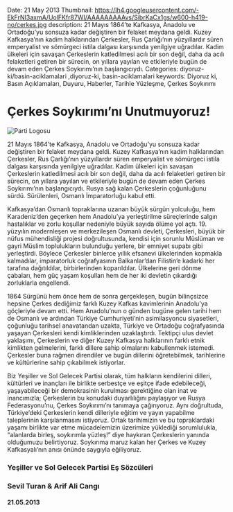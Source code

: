 Date: 21 May 2013
Thumbnail: https://lh4.googleusercontent.com/-EkFrNI3axmA/UolFKfr87WI/AAAAAAAAAvs/SibrKaCx1gs/w600-h419-no/cerkes.jpg
description: 21 Mayıs 1864’te Kafkasya, Anadolu ve Ortadoğu’yu sonsuza kadar değiştiren bir felaket meydana geldi. Kuzey Kafkasya’nın kadim halklarından Çerkesler, Rus Çarlığı’nın yüzyıllardır süren emperyalist ve sömürgeci istila dalgası karşısında yenilgiye uğradılar. Kadim ülkeleri için savaşan Çerkeslerin katledilmesi acılı bir son değil, daha da acılı felaketleri getiren bir sürecin, on yıllara yayılan ve etkileriyle bugün de devam eden Çerkes Soykırımı’nın başlangıcıydı.
Categories: diyoruz-ki/basin-aciklamalari ,diyoruz-ki, basin-aciklamalari
keywords: Diyoruz ki, Basın Açıklamaları, Duyuru, Haberler, Tarihle Yüzleşme, Çerkes Soykırımı

# Çerkes Soykırımı’nı Unutmuyoruz!

![Parti Logosu](https://lh4.googleusercontent.com/-EkFrNI3axmA/UolFKfr87WI/AAAAAAAAAvs/SibrKaCx1gs/w600-h419-no/cerkes.jpg)


21 Mayıs 1864’te Kafkasya, Anadolu ve Ortadoğu’yu sonsuza kadar değiştiren bir felaket meydana geldi. Kuzey Kafkasya’nın kadim halklarından Çerkesler, Rus Çarlığı’nın yüzyıllardır süren emperyalist ve sömürgeci istila dalgası karşısında yenilgiye uğradılar. Kadim ülkeleri için savaşan Çerkeslerin katledilmesi acılı bir son değil, daha da acılı felaketleri getiren bir sürecin, on yıllara yayılan ve etkileriyle bugün de devam eden Çerkes Soykırımı’nın başlangıcıydı. Rusya sağ kalan Çerkeslerin çoğunluğunu sürdü. Sürülenleri, Osmanlı İmparatorluğu kabul etti. 

Kafkasya’dan Osmanlı topraklarına uzanan büyük sürgün yolculuğu, hem Karadeniz’den geçerken hem Anadolu’ya yerleştirilme süreçlerinde salgın hastalıklar ve zorlu koşullar nedeniyle büyük sayıda ölüme yol açtı. 19. yüzyılın modernleşen ve merkezileşen Osmanlı devleti, Çerkesleri, büyük bir nüfus mühendisliği projesi doğrultusunda, kendisi için sorunlu Müslüman ve gayri Müslim toplulukların bulunduğu yerlere, bir emniyet supabı gibi yerleştirdi. Böylece Çerkesler binlerce yıllık efsanevi ülkelerinden kopmakla kalmadılar, imparatorluk coğrafyasının Balkanlar’dan Filistin’e kadarki her tarafına dağıtıldılar, birbirlerinden koparıldılar. Ülkelerine geri dönme çabaları, hem güç yaşam koşulları hem de her iki devletin çıkardığı zorluklarla engellendi. 

1864 Sürgünü hem önce hem de sonra gerçekleşen, bugün bilinçsizce hepsine Çerkes dediğimiz farklı Kuzey Kafkas kavimlerinin Anadolu’ya göçleriyle devam etti. Hem Anadolu’nun o günden bugüne gelen tarihi hem de Osmanlı ve ardından Türkiye Cumhuriyeti’nin asimilasyoncu siyasetleri, çoğunluğu tarihsel anavatandan uzakta, Türkiye ve Ortadoğu coğrafyasında yaşayan Çerkesleri kendi kimliklerinden uzaklaştırdı. Tektipçi ulus devlet yaklaşımı, Çerkeslerin ve diğer Kuzey Kafkasya halklarının farklı etnik kimlikten gelmelerini, farklı dillere sahip olmalarını kabullenmek istemedi. Çerkesler buna rağmen direndiler ve bugün dillerini öğretebilmek, tarihlerine ve kültürlerine sahip çıkabilmek istiyorlar. 

Biz Yeşiller ve Sol Gelecek Partisi olarak, tüm halkların kendilerini dilleri, kültürleri ve inançları ile birlikte serbestçe ve eşitçe ifade edebileceği, yaşayabileceği bir demokrasinin kurulması gerektiğine olan inat ve inancımızla; Çerkeslerin bu konudaki duyarlılığını paylaşıyor ve Rusya Federasyonu’nu, Çerkes Soykırımı’nı tanımaya çağırıyoruz. Aynı doğrultuda, Türkiye’deki Çerkeslerin kendi dilleriyle eğitim ve yayın yapabilme taleplerinin karşılanmasını istiyoruz. Ortak tarihimizin ve bu topraklardaki yaşamı birlikte var etme mücadelemizin üzerimize yüklediği sorumlulukla, “alanlarda birleş, soykırımla yüzleş!” diye haykıran Çerkeslerin yanında olduğumuzu belirtiyoruz. Soykırıma maruz kalan her Çerkes ve Kuzey Kafkasyalı’nın anısı önünde saygıyla eğiliyoruz. 


### Yeşiller ve Sol Gelecek Partisi Eş Sözcüleri
### Sevil Turan & Arif Ali Cangı

#### 21.05.2013
